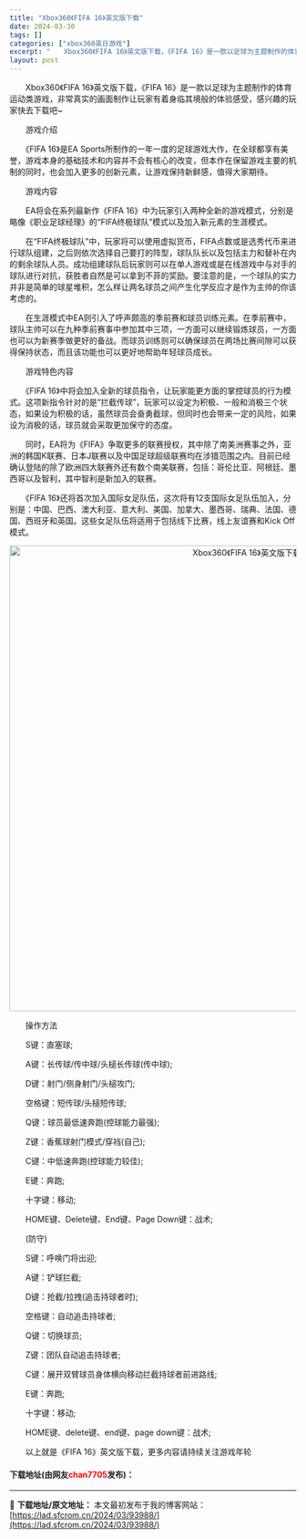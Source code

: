 ```yaml
---
title: "Xbox360《FIFA 16》英文版下载"
date: 2024-03-30
tags: []
categories: ["xbox360英日游戏"]
excerpt: "　　Xbox360《FIFA 16》英文版下载，《FIFA 16》是一款以足球为主题制作的体育运动类游戏，非常真实的画面制作让玩家有着身临其境般的体验感受，感兴趣的玩家快去下载吧~ 　　游戏介绍 　　《FIFA 16》是EA Sports所制作的一年一度的足球游戏大作，在全球都享有美誉，游戏本身的基&hellip;"
layout: post
---
```


 <p>　　Xbox360《FIFA 16》英文版下载，《FIFA 16》是一款以足球为主题制作的体育运动类游戏，非常真实的画面制作让玩家有着身临其境般的体验感受，感兴趣的玩家快去下载吧~</p> <p>　　游戏介绍</p> <p>　　《FIFA 16》是EA Sports所制作的一年一度的足球游戏大作，在全球都享有美誉，游戏本身的基础技术和内容并不会有核心的改变，但本作在保留游戏主要的机制的同时，也会加入更多的创新元素，让游戏保持新鲜感，值得大家期待。</p> <p>　　游戏内容</p> <p>　　EA将会在系列最新作《FIFA 16》中为玩家引入两种全新的游戏模式，分别是略像《职业足球经理》的&ldquo;FIFA终极球队&rdquo;模式以及加入新元素的生涯模式。</p> <p>　　在&ldquo;FIFA终极球队&rdquo;中，玩家将可以使用虚拟货币，FIFA点数或是选秀代币来进行球队组建，之后则依次选择自己要打的阵型，球队队长以及包括主力和替补在内的剩余球队人员。成功组建球队后玩家则可以在单人游戏或是在线游戏中与对手的球队进行对抗，获胜者自然是可以拿到不菲的奖励。要注意的是，一个球队的实力并非是简单的球星堆积，怎么样让两名球员之间产生化学反应才是作为主帅的你该考虑的。</p> <p>　　在生涯模式中EA则引入了呼声颇高的季前赛和球员训练元素。在季前赛中，球队主帅可以在九种季前赛事中参加其中三项，一方面可以继续锻炼球员，一方面也可以为新赛季做更好的备战。而球员训练则可以确保球员在两场比赛间隙可以获得保持状态，而且该功能也可以更好地帮助年轻球员成长。</p> <p>　　游戏特色内容</p> <p>　　《FIFA 16》中将会加入全新的球员指令，让玩家能更方面的掌控球员的行为模式。这项新指令针对的是&ldquo;拦截传球&rdquo;，玩家可以设定为积极、一般和消极三个状态，如果设为积极的话，虽然球员会奋勇截球，但同时也会带来一定的风险，如果设为消极的话，球员就会采取更加保守的态度。</p> <p>　　同时，EA将为《FIFA》争取更多的联赛授权，其中除了南美洲赛事之外，亚洲的韩国K联赛、日本J联赛以及中国足球超级联赛均在涉猎范围之内。目前已经确认登陆的除了欧洲四大联赛外还有数个南美联赛，包括：哥伦比亚、阿根廷、墨西哥以及智利，其中智利是新加入的联赛。</p> <p>　　《FIFA 16》还将首次加入国际女足队伍，这次将有12支国际女足队伍加入，分别是：中国、巴西、澳大利亚、意大利、美国、加拿大、墨西哥、瑞典、法国、德国、西班牙和英国。这些女足队伍将适用于包括线下比赛，线上友谊赛和Kick Off模式。</p> <p align="center"><img align="" border="0" src="https://lad.sfcrom.cn/wp-content/uploads/2024/03/20240330_6607d58dbe2f4.jpg" width="817" alt="Xbox360《FIFA 16》英文版下载" /></p> <p>　　操作方法</p> <p>　　S键：直塞球;</p> <p>　　A键：长传球/传中球/头槌长传球(传中球);</p> <p>　　D键：射门/侧身射门/头槌攻门;</p> <p>　　空格键：短传球/头槌短传球;</p> <p>　　Q键：球员最低速奔跑(控球能力最强);</p> <p>　　Z键：香蕉球射门模式/穿裆(自己);</p> <p>　　C键：中低速奔跑(控球能力较佳);</p> <p>　　E键：奔跑;</p> <p>　　十字键：移动;</p> <p>　　HOME键、Delete键、End键、Page Down键：战术;</p> <p>　　(防守)</p> <p>　　S键：呼唤门将出迎;</p> <p>　　A键：铲球拦截;</p> <p>　　D键：抢截/拉拽(追击持球者时);</p> <p>　　空格键：自动追击持球者;</p> <p>　　Q键：切换球员;</p> <p>　　Z键：团队自动追击持球者;</p> <p>　　C键：展开双臂球员身体横向移动拦截持球者前进路线;</p> <p>　　E键：奔跑;</p> <p>　　十字键：移动;</p> <p>　　HOME键、delete键、end键、page down键：战术;</p> <p>　　以上就是《FIFA 16》英文版下载，更多内容请持续关注游戏年轮</p> <p><h4>下载地址(由网友<font color="red">chan7705</font>发布)：</h4></p> 

---
📖 **下载地址/原文地址：** 本文最初发布于我的博客网站：[https://lad.sfcrom.cn/2024/03/93988/](https://lad.sfcrom.cn/2024/03/93988/)
